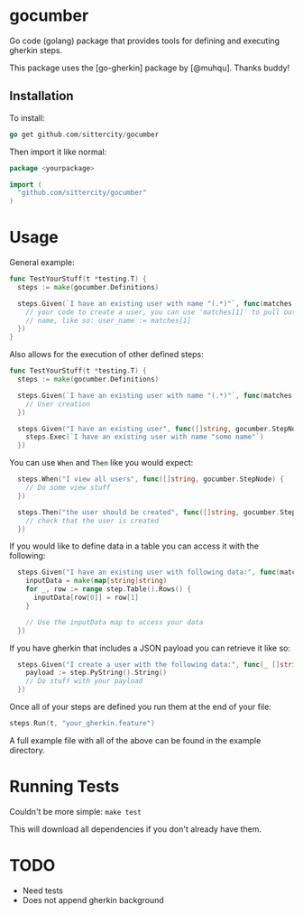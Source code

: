 # gocumber

Go code (golang) package that provides tools for defining and executing gherkin steps.

This package uses the [go-gherkin] package by [@muhqu]. Thanks buddy!

## Installation

To install:

```go
go get github.com/sittercity/gocumber
```

Then import it like normal:

```go
package <yourpackage>

import (
  "github.com/sittercity/gocumber"
)
```

# Usage

General example:

```go
func TestYourStuff(t *testing.T) {
  steps := make(gocumber.Definitions)

  steps.Given(`I have an existing user with name "(.*)"`, func(matches []string, _ gocumber.StepNode) {
    // your code to create a user, you can use 'matches[1]' to pull out the
    // name, like so: user_name := matches[1]
  })
}
```

Also allows for the execution of other defined steps:

```go
func TestYourStuff(t *testing.T) {
  steps := make(gocumber.Definitions)

  steps.Given(`I have an existing user with name "(.*)"`, func(matches []string, _ gocumber.StepNode) {
    // User creation
  })

  steps.Given("I have an existing user", func([]string, gocumber.StepNode) {
    steps.Exec(`I have an existing user with name "some name"`)
  })
```

You can use `When` and `Then` like you would expect:

```go
  steps.When("I view all users", func([]string, gocumber.StepNode) {
    // Do some view stuff
  })

  steps.Then("the user should be created", func([]string, gocumber.StepNode) {
    // check that the user is created
  })
```

If you would like to define data in a table you can access it with the following:

```go
  steps.Given("I have an existing user with following data:", func(matches []string, step gocumber.StepNode) {
    inputData = make(map[string]string)
    for _, row := range step.Table().Rows() {
      inputData[row[0]] = row[1]
    }

    // Use the inputData map to access your data
  })
```

If you have gherkin that includes a JSON payload you can retrieve it like so:

```go
  steps.Given("I create a user with the following data:", func(_ []string, step gocumber.StepNode) {
    payload := step.PyString().String()
    // Do stuff with your payload
  })
```

Once all of your steps are defined you run them at the end of your file:

```go
steps.Run(t, "your_gherkin.feature")
```

A full example file with all of the above can be found in the example directory.

# Running Tests

Couldn't be more simple: `make test`

This will download all dependencies if you don't already have them.

# TODO

 - Need tests
 - Does not append gherkin background
